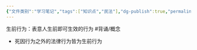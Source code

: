 ```yaml
---
{"文件类别":"学习笔记","tags":["知识点","民法"],"dg-publish":true,"permalink":"/学习笔记studyup/民法总论/生前行为/","dgPassFrontmatter":true,"created":"2024-09-13T08:53:31.865+08:00","updated":"2024-11-16T20:26:02.518+08:00"}
---
```


生前行为：表意人生前即可生效的行为 #背诵/概念 
- 死因行为之外的法律行为皆为生前行为